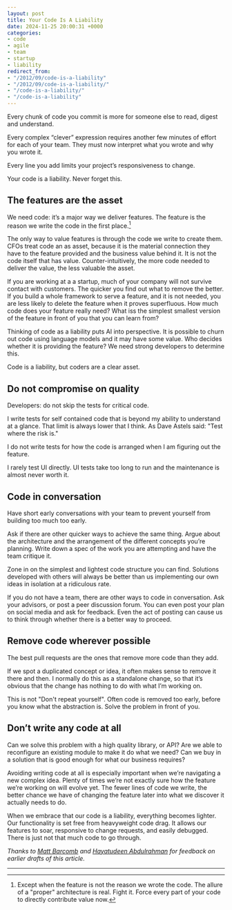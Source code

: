 ```yaml
---
layout: post
title: Your Code Is A Liability
date: 2024-11-25 20:00:31 +0000
categories:
- code
- agile
- team
- startup
- liability
redirect_from:
- "/2012/09/code-is-a-liability"
- "/2012/09/code-is-a-liability/"
- "/code-is-a-liability/"
- "/code-is-a-liability"
---
```


Every chunk of code you commit is more for someone else to read, digest and understand.

Every complex “clever” expression requires another few minutes of effort for each of your team. They must now interpret what you wrote and why you wrote it.

Every line you add limits your project’s responsiveness to change.

Your code is a liability. Never forget this.

<!--more-->

## The features are the asset

We need code: it’s a major way we deliver features. The feature is the reason we write the code in the first place.[^1]

The only way to value features is through the code we write to create them. CFOs treat code an as asset, because it is the material connection they have to the feature provided and the business value behind it. It is not the code itself that has value. Counter-intuitively, the more code needed to deliver the value, the less valuable the asset.

If you are working at a a startup, much of your company will not survive contact with customers. The quicker you find out what to remove the better. If you build a whole framework to serve a feature, and it is not needed, you are less likely to delete the feature when it proves superfluous. How much code does your feature really need? What iss the simplest smallest version of the feature in front of you that you can learn from?

Thinking of code as a liability puts AI into perspective. It is possible to churn out code using language models and it may have some value. Who decides whether it is providing the feature? We need strong developers to determine this.

Code is a liability, but coders are a clear asset.

## Do not compromise on quality

Developers: do not skip the tests for critical code.

I write tests for self contained code that is beyond my ability to understand at a glance. That limit is always lower that I think. As Dave Astels said: "Test where the risk is."

I do not write tests for how the code is arranged when I am figuring out the feature.

I rarely test UI directly. UI tests take too long to run and the maintenance is almost never worth it.

## Code in conversation

Have short early conversations with your team to prevent yourself from building too much too early.

Ask if there are other quicker ways to achieve the same thing. Argue about the architecture and the arrangement of the different concepts you’re planning. Write down a spec of the work you are attempting and have the team critique it.

Zone in on the simplest and lightest code structure you can find. Solutions developed with others will always be better than us implementing our own ideas in isolation at a ridiculous rate.

If you do not have a team, there are other ways to code in conversation. Ask your advisors, or post a peer discussion forum. You can even post your plan on social media and ask for feedback. Even the act of posting can cause us to think through whether there is a better way to proceed.

## Remove code wherever possible

The best pull requests are the ones that remove more code than they add.

If we spot a duplicated concept or idea, it often makes sense to remove it there and then. I normally do this as a standalone change, so that it’s obvious that the change has nothing to do with what I’m working on.

This is not "Don't repeat yourself". Often code is removed too early, before you know what the abstraction is. Solve the problem in front of you.

## Don’t write any code at all

Can we solve this problem with a high quality library, or API? Are we able to reconfigure an existing module to make it do what we need? Can we buy in a solution that is good enough for what our business requires?

Avoiding writing code at all is especially important when we’re navigating a new complex idea. Plenty of times we’re not exactly sure how the feature we’re working on will evolve yet. The fewer lines of code we write, the better chance we have of changing the feature later into what we discover it actually needs to do.

When we embrace that our code is a liability, everything becomes lighter. Our functionality is set free from heavyweight code drag. It allows our features to soar, responsive to change requests, and easily debugged. There is just not that much code to go through.

_Thanks to [Matt Barcomb](https://bsky.app/profile/mattbarcomb.bsky.social) and [Hayatudeen Abdulrahman](https://www.linkedin.com/in/hayats-codes) for feedback on earlier drafts of this article._

---

[^1]: Except when the feature is not the reason we wrote the code. The allure of a "proper" architecture is real. Fight it. Force every part of your code to directly contribute value now.

